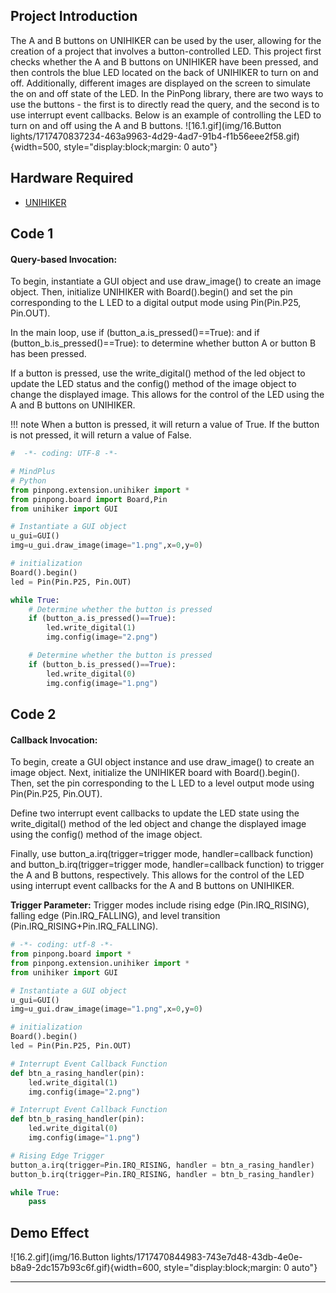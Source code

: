 ## **Project Introduction**
The A and B buttons on UNIHIKER can be used by the user, allowing for the creation of a project that involves a button-controlled LED. This project first checks whether the A and B buttons on UNIHIKER have been pressed, and then controls the blue LED located on the back of UNIHIKER to turn on and off. Additionally, different images are displayed on the screen to simulate the on and off state of the LED. In the PinPong library, there are two ways to use the buttons - the first is to directly read the query, and the second is to use interrupt event callbacks. Below is an example of controlling the LED to turn on and off using the A and B buttons.
![16.1.gif](img/16.Button lights/1717470837234-463a9963-4d29-4ad7-91b4-f1b56eee2f58.gif){width=500, style="display:block;margin: 0 auto"} 

## **Hardware Required**

- [UNIHIKER](https://www.dfrobot.com/product-2691.html)
## **Code 1**
#### Query-based Invocation:
To begin, instantiate a GUI object and use draw_image() to create an image object. Then, initialize UNIHIKER with Board().begin() and set the pin corresponding to the L LED to a digital output mode using Pin(Pin.P25, Pin.OUT).  

In the main loop, use if (button_a.is_pressed()==True): and if (button_b.is_pressed()==True): to determine whether button A or button B has been pressed.   

If a button is pressed, use the write_digital() method of the led object to update the LED status and the config() method of the image object to change the displayed image. This allows for the control of the LED using the A and B buttons on UNIHIKER.

!!! note
    When a button is pressed, it will return a value of True. If the button is not pressed, it will return a value of False.
```python
#  -*- coding: UTF-8 -*-

# MindPlus
# Python
from pinpong.extension.unihiker import *
from pinpong.board import Board,Pin
from unihiker import GUI

# Instantiate a GUI object
u_gui=GUI()
img=u_gui.draw_image(image="1.png",x=0,y=0)

# initialization
Board().begin()
led = Pin(Pin.P25, Pin.OUT)

while True:
    # Determine whether the button is pressed
    if (button_a.is_pressed()==True):
        led.write_digital(1)
        img.config(image="2.png")

    # Determine whether the button is pressed
    if (button_b.is_pressed()==True):
        led.write_digital(0)
        img.config(image="1.png")
```
## **Code 2**
#### Callback Invocation:
To begin, create a GUI object instance and use draw_image() to create an image object. Next, initialize the UNIHIKER board with Board().begin(). Then, set the pin corresponding to the L LED to a level output mode using Pin(Pin.P25, Pin.OUT).   

Define two interrupt event callbacks to update the LED state using the write_digital() method of the led object and change the displayed image using the config() method of the image object.   

Finally, use button_a.irq(trigger=trigger mode, handler=callback function) and button_b.irq(trigger=trigger mode, handler=callback function) to trigger the A and B buttons, respectively. This allows for the control of the LED using interrupt event callbacks for the A and B buttons on UNIHIKER.  

**Trigger Parameter:** Trigger modes include rising edge (Pin.IRQ_RISING), falling edge (Pin.IRQ_FALLING), and level transition (Pin.IRQ_RISING+Pin.IRQ_FALLING).  

```python
# -*- coding: utf-8 -*-
from pinpong.board import *
from pinpong.extension.unihiker import *
from unihiker import GUI

# Instantiate a GUI object
u_gui=GUI()
img=u_gui.draw_image(image="1.png",x=0,y=0)

# initialization
Board().begin()
led = Pin(Pin.P25, Pin.OUT)

# Interrupt Event Callback Function
def btn_a_rasing_handler(pin):
    led.write_digital(1)
    img.config(image="2.png")

# Interrupt Event Callback Function
def btn_b_rasing_handler(pin):
    led.write_digital(0)
    img.config(image="1.png")

# Rising Edge Trigger
button_a.irq(trigger=Pin.IRQ_RISING, handler = btn_a_rasing_handler)
button_b.irq(trigger=Pin.IRQ_RISING, handler = btn_b_rasing_handler)

while True:
    pass
```
## **Demo Effect**
![16.2.gif](img/16.Button lights/1717470844983-743e7d48-43db-4e0e-b8a9-2dc157b93c6f.gif){width=600, style="display:block;margin: 0 auto"}  


---

